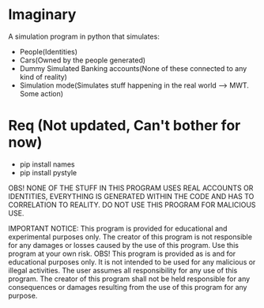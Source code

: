 # Imaginary
A simulation program in python that simulates:
- People(Identities)
- Cars(Owned by the people generated)
- Dummy Simulated Banking accounts(None of these connected to any kind of reality)
- Simulation mode(Simulates stuff happening in the real world --> MWT. Some action)


# Req (Not updated, Can't bother for now)
- pip install names
- pip install pystyle


OBS! NONE OF THE STUFF IN THIS PROGRAM USES REAL ACCOUNTS OR IDENTITIES, EVERYTHING IS GENERATED WITHIN THE CODE AND HAS TO CORRELATION TO REALITY. DO NOT USE THIS PROGRAM FOR MALICIOUS USE.

IMPORTANT NOTICE: This program is provided for educational and experimental purposes only. The creator of this program is not responsible for any damages or losses caused by the use of this program. Use this program at your own risk. OBS! This program is provided as is and for educational purposes only. It is not intended to be used for any malicious or illegal activities. The user assumes all responsibility for any use of this program. The creator of this program shall not be held responsible for any consequences or damages resulting from the use of this program for any purpose.
